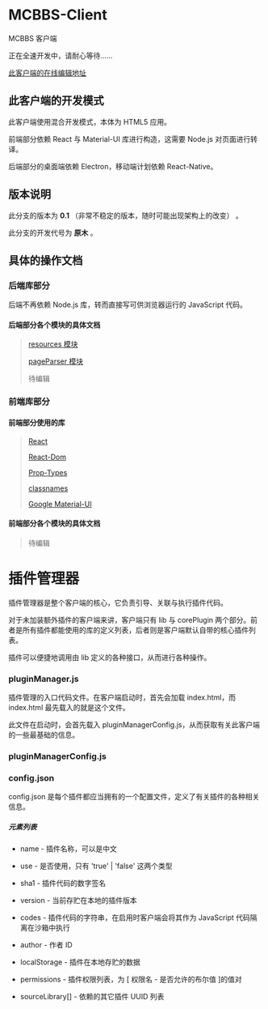 # MCBBS-Client

MCBBS 客户端

正在全速开发中，请耐心等待……

[此客户端的在线编辑地址](https://codesandbox.io/s/github/langyo/MCBBS-Client/tree/master/)

## 此客户端的开发模式

此客户端使用混合开发模式，本体为 HTML5 应用。

前端部分依赖 React 与 Material-UI 库进行构造，这需要 Node.js 对页面进行转译。

后端部分的桌面端依赖 Electron，移动端计划依赖 React-Native。

## 版本说明

此分支的版本为 **0.1** （非常不稳定的版本，随时可能出现架构上的改变） 。

此分支的开发代号为 **原木** 。

## 具体的操作文档

### 后端库部分

后端不再依赖 Node.js 库，转而直接写可供浏览器运行的 JavaScript 代码。

#### 后端部分各个模块的具体文档

> [resources 模块](https://github.com/langyo/MCBBS-Client/blob/master/corePlugins/resourceManager/resources.md)
>
> [pageParser 模块](https://github.com/langyo/MCBBS-Client/blob/master/corePlugins/pageParser/pageParser.md)
>
> 待编辑

### 前端库部分

#### 前端部分使用的库

> [React](https://github.com/facebook/react)
>
> [React-Dom](https://github.com/facebook/react)
>
> [Prop-Types](https://github.com/facebook/prop-types)
>
> [classnames](https://github.com/JedWatson/classnames)
>
> [Google Material-UI](https://github.com/mui-org/material-ui)

#### 前端部分各个模块的具体文档

> 待编辑

# 插件管理器

插件管理器是整个客户端的核心，它负责引导、关联与执行插件代码。

对于未加装额外插件的客户端来讲，客户端只有 lib 与 corePlugin 两个部分。前者是所有插件都能使用的库的定义列表，后者则是客户端默认自带的核心插件列表。

插件可以便捷地调用由 lib 定义的各种接口，从而进行各种操作。

### pluginManager.js

插件管理的入口代码文件。在客户端启动时，首先会加载 index.html，而 index.html 最先载入的就是这个文件。

此文件在启动时，会首先载入 pluginManagerConfig.js，从而获取有关此客户端的一些最基础的信息。

### pluginManagerConfig.js

### config.json

config.json 是每个插件都应当拥有的一个配置文件，定义了有关插件的各种相关信息。

##### 元素列表

- name - 插件名称，可以是中文

- use - 是否使用，只有 'true' | 'false' 这两个类型

- sha1 - 插件代码的数字签名

- version - 当前存贮在本地的插件版本

- codes - 插件代码的字符串，在启用时客户端会将其作为 JavaScript 代码隔离在沙箱中执行

- author - 作者 ID

- localStorage - 插件在本地存贮的数据

- permissions - 插件权限列表，为 \[ 权限名 - 是否允许的布尔值 ]的值对

- sourceLibrary[\] - 依赖的其它插件 UUID 列表
